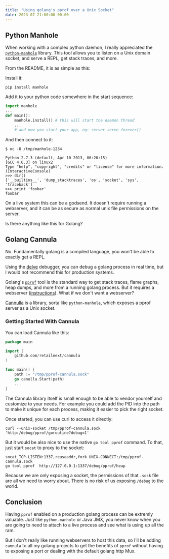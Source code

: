 ```yaml
---
title: "Using golang's pprof over a Unix Socket"
date: 2023-07-21:00:00-00:00
---
```


## Python Manhole

When working with a complex python daemon, I really appreciated the [`python-manhole`](https://github.com/ionelmc/python-manhole) library.
This tool allows you to listen on a Unix domain socket, and serve a REPL, get stack traces, and more.

From the README, it is as simple as this:

Install it:

    pip install manhole

Add it to your python code somewhere in the start sequence:

```python
import manhole
...
def main():
    manhole.install() # this will start the daemon thread
    ...
    # and now you start your app, eg: server.serve_forever()
```

And then connect to it:

```
$ nc -U /tmp/manhole-1234

Python 2.7.3 (default, Apr 10 2013, 06:20:15)
[GCC 4.6.3] on linux2
Type "help", "copyright", "credits" or "license" for more information.
(InteractiveConsole)
>>> dir()
['__builtins__', 'dump_stacktraces', 'os', 'socket', 'sys', 'traceback']
>>> print 'foobar'
foobar
```

On a live system this can be a godsend.
It doesn't require running a webserver, and it can be as secure as normal unix file permissions on the server.

Is there anything like this for Golang?

## Golang Cannula

No.
Fundamentally golang is a compiled language, you won't be able to exactly get a REPL.

Using the [delve](https://github.com/go-delve/delve/blob/master/Documentation/usage/dlv_attach.md) debugger, you can debug a golang process in real time, but I would not recommend this for production systems.

Golang's [`pprof`](https://go.dev/blog/pprof) tool is the standard way to get stack traces, flame graphs, heap dumps, and more from a running golang process.
But it requires a webserver ([instructions](https://pkg.go.dev/net/http/pprof#pkg-overview)).
What if we don't want a webserver?

[Cannulla](https://github.com/retailnext/cannula) is a library, sorta like `python-manhole`, which exposes a pprof server as a Unix socket.

### Getting Started With Cannula

You can load Cannula like this:

```go
package main

import (
    github.com/retailnext/cannula
)

func main() {
    path := "/tmp/pprof-cannula.sock"
    go canulla.Start(path)
    ...
}
```

The Cannula library itself is small enough to be able to vendor yourself and customize to your needs.
For example you could add the PID into the path to make it unique for each process, making it easier to pick the right socket.

Once started, you can use curl to access it directly:

    curl --unix-socket /tmp/pprof-cannula.sock 'http:/debug/pprof/goroutine?debug=1'

But it would be also nice to use the native `go tool pprof` command.
To that, just start `socat` to proxy to the socket:

    socat TCP-LISTEN:1337,reuseaddr,fork UNIX-CONNECT:/tmp/pprof-cannula.sock
    go tool pprof  http://127.0.0.1:1337/debug/pprof/heap

Because we are only exposing a socket, the permissions of that `.sock` file are all we need to worry about.
There is no risk of us exposing `/debug` to the world.

## Conclusion

Having `pprof` enabled on a production golang process can be extremly valuable.
Just like `python-manhole` or Java JMX, you never know when you are going to need to attach to a live process and see what is using up all the ram.

But I don't really like running webservers to host this data, so I'll be adding `cannula` to all my golang projects to get the benefits of `pprof` without having to exposing a port or dealing with the default golang http Mux.